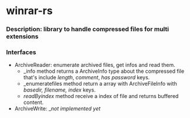 # winrar-rs

### Description: library to handle compressed files for multi extensions

### Interfaces

* ArchiveReader: enumerate archived files, get infos and read them.
  * _info method returns a ArchiveInfo type about the compressed file that's include _length_, _comment_, _has password_ keys. 
  * _enumeratefiles method return a array with ArchiveFileInfo with _basedir, filename, index_ keys.
  * _readByindex_ method receive a index of file and returns buffered content.
* ArchiveWrite: __not implemented yet_


